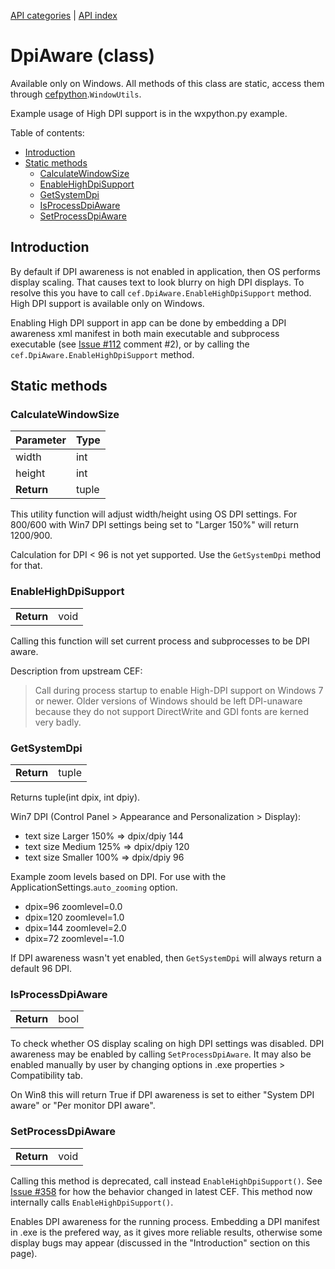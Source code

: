 [API categories](API-categories.md) | [API index](API-index.md)


# DpiAware (class)

Available only on Windows. All methods of this class are static, access them through [cefpython](cefpython.md).`WindowUtils`.

Example usage of High DPI support is in the wxpython.py example.


Table of contents:
* [Introduction](#introduction)
* [Static methods](#static-methods)
  * [CalculateWindowSize](#calculatewindowsize)
  * [EnableHighDpiSupport](#enablehighdpisupport)
  * [GetSystemDpi](#getsystemdpi)
  * [IsProcessDpiAware](#isprocessdpiaware)
  * [SetProcessDpiAware](#setprocessdpiaware)



## Introduction

By default if DPI awareness is not enabled in application, then OS performs display scaling. That causes text to look blurry on high DPI displays. To resolve this you have to
 call `cef.DpiAware.EnableHighDpiSupport` method. High DPI support is available only on Windows.

Enabling High DPI support in app can be done by embedding a DPI awareness xml manifest in both main executable and subprocess executable (see [Issue #112](../issues/112) comment #2), or by calling the `cef.DpiAware.EnableHighDpiSupport` method.

## Static methods


### CalculateWindowSize

| Parameter | Type |
| --- | --- |
| width | int |
| height | int |
| __Return__ | tuple |

This utility function will adjust width/height using
OS DPI settings. For 800/600 with Win7 DPI settings
being set to "Larger 150%" will return 1200/900.

Calculation for DPI < 96 is not yet supported. Use
the `GetSystemDpi` method for that.


### EnableHighDpiSupport

| | |
| --- | --- |
| __Return__ | void |

Calling this function will set current process and subprocesses
to be DPI aware.

Description from upstream CEF:
> Call during process startup to enable High-DPI support on Windows 7 or newer.
> Older versions of Windows should be left DPI-unaware because they do not
> support DirectWrite and GDI fonts are kerned very badly.


### GetSystemDpi

| | |
| --- | --- |
| __Return__ | tuple |:

Returns tuple(int dpix, int dpiy).

Win7 DPI (Control Panel > Appearance and Personalization > Display):

  * text size Larger 150% => dpix/dpiy 144
  * text size Medium 125% => dpix/dpiy 120
  * text size Smaller 100% => dpix/dpiy 96

Example zoom levels based on DPI. For use with the ApplicationSettings.`auto_zooming` option.

  * dpix=96 zoomlevel=0.0
  * dpix=120 zoomlevel=1.0
  * dpix=144 zoomlevel=2.0
  * dpix=72 zoomlevel=-1.0

If DPI awareness wasn't yet enabled, then `GetSystemDpi` will always return a default 96 DPI.


### IsProcessDpiAware

| | |
| --- | --- |
| __Return__ | bool |

To check whether OS display scaling on high DPI settings was disabled. DPI awareness may be enabled by calling `SetProcessDpiAware`. It may also be enabled manually by user by changing options in .exe properties > Compatibility tab.

On Win8 this will return True if DPI awareness is set to either "System DPI aware" or "Per monitor DPI aware".


### SetProcessDpiAware

| | |
| --- | --- |
| __Return__ | void |

Calling this method is deprecated, call instead `EnableHighDpiSupport()`.
See [Issue #358](../../../issues/358) for how the behavior changed in
latest CEF. This method now internally calls `EnableHighDpiSupport()`.

Enables DPI awareness for the running process. Embedding a DPI manifest in .exe is the prefered way, as it gives more reliable results, otherwise some display bugs may appear (discussed in the "Introduction" section on this page).
